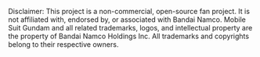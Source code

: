 Disclaimer:
This project is a non-commercial, open-source fan project. It is not affiliated with, endorsed by, or associated with Bandai Namco.
Mobile Suit Gundam and all related trademarks, logos, and intellectual property are the property of Bandai Namco Holdings Inc. All trademarks and copyrights belong to their respective owners.
